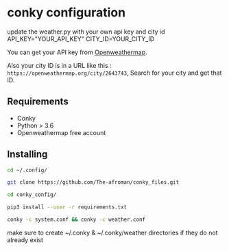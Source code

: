 # conky configuration

update the weather.py with your own api key and city id
API_KEY="YOUR_API_KEY"
CITY_ID=YOUR_CITY_ID

You can get your API key from [Openweathermap](https://home.openweathermap.org/api_keys).

Also your city ID is in a URL like this : `https://openweathermap.org/city/2643743`, Search for your city and get that ID.

## Requirements

- Conky
- Python > 3.6
- Openweathermap free account

## Installing

```bash
cd ~/.config/

git clone https://github.com/The-afroman/conky_files.git

cd conky_config/

pip3 install --user -r requirements.txt

conky -c system.conf && conky -c weather.conf
```
make sure to create ~/.conky & ~/.conky/weather directories if they do not already exist

